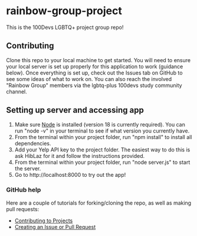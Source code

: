 # rainbow-group-project
This is the 100Devs LGBTQ+ project group repo! 

## Contributing
Clone this repo to your local machine to get started. You will need to ensure your local server is set up properly for this application to work (guidance below). Once everything is set up, check out the Issues tab on GitHub to see some ideas of what to work on. You can also reach the involved "Rainbow Group" members via the lgbtq-plus 100devs study community channel.

## Setting up server and accessing app
1. Make sure [Node](https://nodejs.org/en/) is installed (version 18 is currently required). You can run "node -v" in your terminal to see if what version you currently have.
3. From the terminal within your project folder, run "npm install" to install all dependencies.
4. Add your Yelp API key to the project folder. The easiest way to do this is ask HibLaz for it and follow the instructions provided.
5. From the terminal within your project folder, run "node server.js" to start the server.
6. Go to http://localhost:8000 to try out the app!

### GitHub help
Here are a couple of tutorials for forking/cloning the repo, as well as making pull requests:
- [Contributing to Projects](https://docs.github.com/en/get-started/quickstart/contributing-to-projects)
- [Creating an Issue or Pull Request](https://docs.github.com/en/desktop/contributing-and-collaborating-using-github-desktop/working-with-your-remote-repository-on-github-or-github-enterprise/creating-an-issue-or-pull-request)
